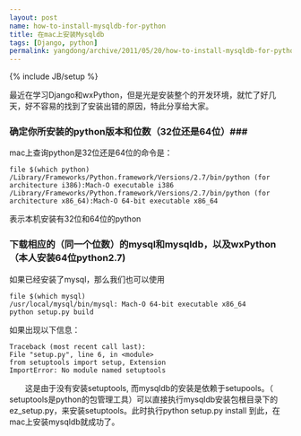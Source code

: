 ```yaml
---
layout: post
name: how-to-install-mysqldb-for-python
title: 在mac上安装Mysqldb
tags: [Django, python]
permalink: yangdong/archive/2011/05/20/how-to-install-mysqldb-for-python.html
---
```

{% include JB/setup %}

最近在学习Django和wxPython，但是光是安装整个的开发环境，就忙了好几天，好不容易的找到了安装出错的原因，特此分享给大家。

### 确定你所安装的python版本和位数（32位还是64位）### 
mac上查询python是32位还是64位的命令是：
    
    file $(which python)
    /Library/Frameworks/Python.framework/Versions/2.7/bin/python (for architecture i386):Mach-O executable i386 /Library/Frameworks/Python.framework/Versions/2.7/bin/python (for architecture x86_64):Mach-O 64-bit executable x86_64

表示本机安装有32位和64位的python

### 下载相应的（同一个位数）的mysql和mysqldb，以及wxPython（本人安装64位python2.7) ###
如果已经安装了mysql，那么我们也可以使用

    file $(which mysql)
    /usr/local/mysql/bin/mysql: Mach-O 64-bit executable x86_64
    python setup.py build

<!-- more -->
如果出现以下信息：


    Traceback (most recent call last):
    File "setup.py", line 6, in <module>
    from setuptools import setup, Extension
    ImportError: No module named setuptools

　　这是由于没有安装setuptools, 而mysqldb的安装是依赖于setupools。（
setuptools是python的包管理工具）可以直接执行mysqldb安装包根目录下的ez_setup.py，来安装setuptools。此时执行python setup.py install 到此，在mac上安装mysqldb就成功了。
